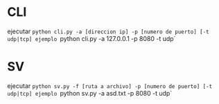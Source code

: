 # CLI
ejecutar `python cli.py -a [direccion ip] -p [numero de puerto] [-t udp|tcp]
ejemplo `python cli.py -a 127.0.0.1 -p 8080 -t udp`

# SV
ejecutar `python sv.py -f [ruta a archivo] -p [numero de puerto] [-t udp|tcp]
ejemplo `python sv.py -a asd.txt -p 8080 -t udp`
